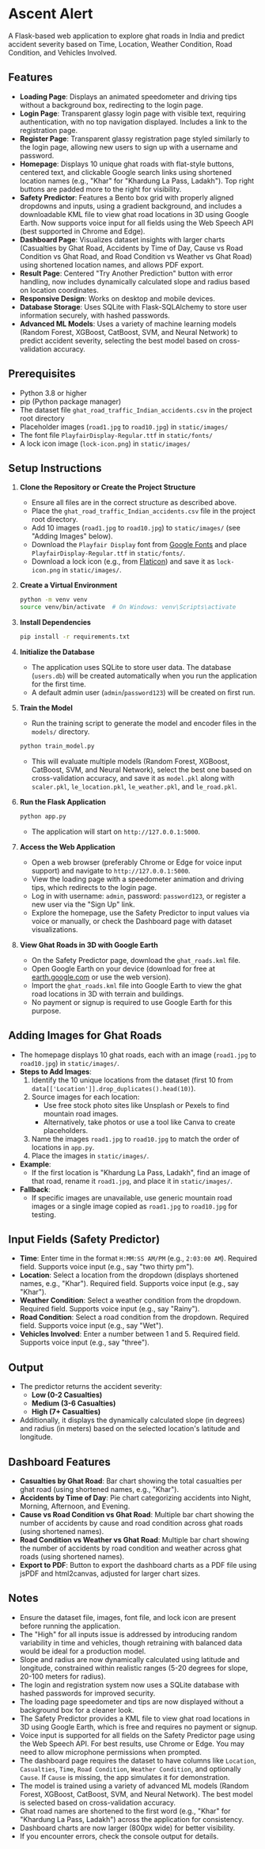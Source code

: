 # Ascent Alert

A Flask-based web application to explore ghat roads in India and predict accident severity based on Time, Location, Weather Condition, Road Condition, and Vehicles Involved.

## Features
- **Loading Page**: Displays an animated speedometer and driving tips without a background box, redirecting to the login page.
- **Login Page**: Transparent glassy login page with visible text, requiring authentication, with no top navigation displayed. Includes a link to the registration page.
- **Register Page**: Transparent glassy registration page styled similarly to the login page, allowing new users to sign up with a username and password.
- **Homepage**: Displays 10 unique ghat roads with flat-style buttons, centered text, and clickable Google search links using shortened location names (e.g., "Khar" for "Khardung La Pass, Ladakh"). Top right buttons are padded more to the right for visibility.
- **Safety Predictor**: Features a Bento box grid with properly aligned dropdowns and inputs, using a gradient background, and includes a downloadable KML file to view ghat road locations in 3D using Google Earth. Now supports voice input for all fields using the Web Speech API (best supported in Chrome and Edge).
- **Dashboard Page**: Visualizes dataset insights with larger charts (Casualties by Ghat Road, Accidents by Time of Day, Cause vs Road Condition vs Ghat Road, and Road Condition vs Weather vs Ghat Road) using shortened location names, and allows PDF export.
- **Result Page**: Centered "Try Another Prediction" button with error handling, now includes dynamically calculated slope and radius based on location coordinates.
- **Responsive Design**: Works on desktop and mobile devices.
- **Database Storage**: Uses SQLite with Flask-SQLAlchemy to store user information securely, with hashed passwords.
- **Advanced ML Models**: Uses a variety of machine learning models (Random Forest, XGBoost, CatBoost, SVM, and Neural Network) to predict accident severity, selecting the best model based on cross-validation accuracy.

## Prerequisites
- Python 3.8 or higher
- pip (Python package manager)
- The dataset file `ghat_road_traffic_Indian_accidents.csv` in the project root directory
- Placeholder images (`road1.jpg` to `road10.jpg`) in `static/images/`
- The font file `PlayfairDisplay-Regular.ttf` in `static/fonts/`
- A lock icon image (`lock-icon.png`) in `static/images/`

## Setup Instructions
1. **Clone the Repository or Create the Project Structure**
   - Ensure all files are in the correct structure as described above.
   - Place the `ghat_road_traffic_Indian_accidents.csv` file in the project root directory.
   - Add 10 images (`road1.jpg` to `road10.jpg`) to `static/images/` (see "Adding Images" below).
   - Download the `Playfair Display` font from [Google Fonts](https://fonts.google.com/specimen/Playfair+Display) and place `PlayfairDisplay-Regular.ttf` in `static/fonts/`.
   - Download a lock icon (e.g., from [Flaticon](https://www.flaticon.com/)) and save it as `lock-icon.png` in `static/images/`.

2. **Create a Virtual Environment**
   ```bash
   python -m venv venv
   source venv/bin/activate  # On Windows: venv\Scripts\activate
   ```

3. **Install Dependencies**
   ```bash
   pip install -r requirements.txt
   ```

4. **Initialize the Database**
   - The application uses SQLite to store user data. The database (`users.db`) will be created automatically when you run the application for the first time.
   - A default admin user (`admin`/`password123`) will be created on first run.

5. **Train the Model**
   - Run the training script to generate the model and encoder files in the `models/` directory.
   ```bash
   python train_model.py
   ```
   - This will evaluate multiple models (Random Forest, XGBoost, CatBoost, SVM, and Neural Network), select the best one based on cross-validation accuracy, and save it as `model.pkl` along with `scaler.pkl`, `le_location.pkl`, `le_weather.pkl`, and `le_road.pkl`.

6. **Run the Flask Application**
   ```bash
   python app.py
   ```
   - The application will start on `http://127.0.0.1:5000`.

7. **Access the Web Application**
   - Open a web browser (preferably Chrome or Edge for voice input support) and navigate to `http://127.0.0.1:5000`.
   - View the loading page with a speedometer animation and driving tips, which redirects to the login page.
   - Log in with username: `admin`, password: `password123`, or register a new user via the "Sign Up" link.
   - Explore the homepage, use the Safety Predictor to input values via voice or manually, or check the Dashboard page with dataset visualizations.

8. **View Ghat Roads in 3D with Google Earth**
   - On the Safety Predictor page, download the `ghat_roads.kml` file.
   - Open Google Earth on your device (download for free at [earth.google.com](https://earth.google.com) or use the web version).
   - Import the `ghat_roads.kml` file into Google Earth to view the ghat road locations in 3D with terrain and buildings.
   - No payment or signup is required to use Google Earth for this purpose.

## Adding Images for Ghat Roads
- The homepage displays 10 ghat roads, each with an image (`road1.jpg` to `road10.jpg`) in `static/images/`.
- **Steps to Add Images**:
  1. Identify the 10 unique locations from the dataset (first 10 from `data[['Location']].drop_duplicates().head(10)`).
  2. Source images for each location:
     - Use free stock photo sites like Unsplash or Pexels to find mountain road images.
     - Alternatively, take photos or use a tool like Canva to create placeholders.
  3. Name the images `road1.jpg` to `road10.jpg` to match the order of locations in `app.py`.
  4. Place the images in `static/images/`.
- **Example**:
  - If the first location is "Khardung La Pass, Ladakh", find an image of that road, rename it `road1.jpg`, and place it in `static/images/`.
- **Fallback**:
  - If specific images are unavailable, use generic mountain road images or a single image copied as `road1.jpg` to `road10.jpg` for testing.

## Input Fields (Safety Predictor)
- **Time**: Enter time in the format `H:MM:SS AM/PM` (e.g., `2:03:00 AM`). Required field. Supports voice input (e.g., say "two thirty pm").
- **Location**: Select a location from the dropdown (displays shortened names, e.g., "Khar"). Required field. Supports voice input (e.g., say "Khar").
- **Weather Condition**: Select a weather condition from the dropdown. Required field. Supports voice input (e.g., say "Rainy").
- **Road Condition**: Select a road condition from the dropdown. Required field. Supports voice input (e.g., say "Wet").
- **Vehicles Involved**: Enter a number between 1 and 5. Required field. Supports voice input (e.g., say "three").

## Output
- The predictor returns the accident severity:
  - **Low (0-2 Casualties)**
  - **Medium (3-6 Casualties)**
  - **High (7+ Casualties)**
- Additionally, it displays the dynamically calculated slope (in degrees) and radius (in meters) based on the selected location's latitude and longitude.

## Dashboard Features
- **Casualties by Ghat Road**: Bar chart showing the total casualties per ghat road (using shortened names, e.g., "Khar").
- **Accidents by Time of Day**: Pie chart categorizing accidents into Night, Morning, Afternoon, and Evening.
- **Cause vs Road Condition vs Ghat Road**: Multiple bar chart showing the number of accidents by cause and road condition across ghat roads (using shortened names).
- **Road Condition vs Weather vs Ghat Road**: Multiple bar chart showing the number of accidents by road condition and weather across ghat roads (using shortened names).
- **Export to PDF**: Button to export the dashboard charts as a PDF file using jsPDF and html2canvas, adjusted for larger chart sizes.

## Notes
- Ensure the dataset file, images, font file, and lock icon are present before running the application.
- The "High" for all inputs issue is addressed by introducing random variability in time and vehicles, though retraining with balanced data would be ideal for a production model.
- Slope and radius are now dynamically calculated using latitude and longitude, constrained within realistic ranges (5-20 degrees for slope, 20-100 meters for radius).
- The login and registration system now uses a SQLite database with hashed passwords for improved security.
- The loading page speedometer and tips are now displayed without a background box for a cleaner look.
- The Safety Predictor provides a KML file to view ghat road locations in 3D using Google Earth, which is free and requires no payment or signup.
- Voice input is supported for all fields on the Safety Predictor page using the Web Speech API. For best results, use Chrome or Edge. You may need to allow microphone permissions when prompted.
- The dashboard page requires the dataset to have columns like `Location`, `Casualties`, `Time`, `Road Condition`, `Weather Condition`, and optionally `Cause`. If `Cause` is missing, the app simulates it for demonstration.
- The model is trained using a variety of advanced ML models (Random Forest, XGBoost, CatBoost, SVM, and Neural Network). The best model is selected based on cross-validation accuracy.
- Ghat road names are shortened to the first word (e.g., "Khar" for "Khardung La Pass, Ladakh") across the application for consistency.
- Dashboard charts are now larger (800px wide) for better visibility.
- If you encounter errors, check the console output for details.
